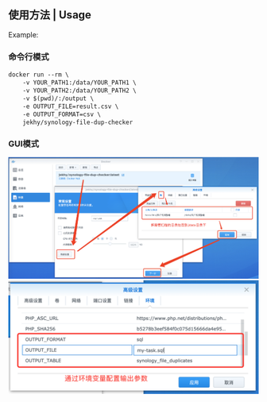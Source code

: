 ## 使用方法 | Usage

Example:

### 命令行模式
```shell
docker run --rm \
    -v YOUR_PATH1:/data/YOUR_PATH1 \
    -v YOUR_PATH2:/data/YOUR_PATH2 \
    -v $(pwd)/:/output \
    -e OUTPUT_FILE=result.csv \
    -e OUTPUT_FORMAT=csv \
    jekhy/synology-file-dup-checker
```

### GUI模式
![GUI启动容器-配置挂载目录](img1.png)
![GUI启动容器-配置输出参数](img2.png)


